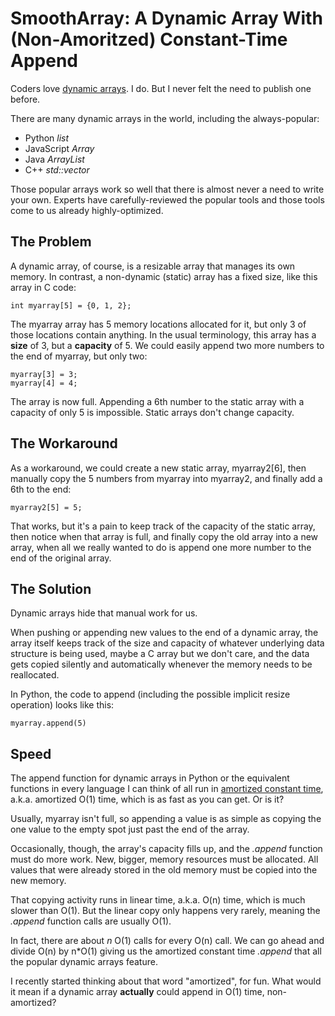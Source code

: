 # SmoothArray: A Dynamic Array With (Non-Amoritzed) Constant-Time Append


Coders love [dynamic arrays](https://en.wikipedia.org/wiki/Dynamic_array).
I do. But I never felt the need to publish one before.

There are many dynamic arrays in the world, including the always-popular:
- Python _list_
- JavaScript _Array_
- Java _ArrayList_
- C++ _std::vector_

Those popular arrays work so well that there is almost never a need to
write your own. Experts have carefully-reviewed the popular tools and
those tools come to us already highly-optimized.

## The Problem

A dynamic array, of course, is a resizable array that manages its own
memory. In contrast, a non-dynamic (static) array has a fixed size, like
this array in C code:

```
int myarray[5] = {0, 1, 2};
```

The myarray array has 5 memory locations allocated for it, but only
3 of those locations contain anything. In the usual terminology, this array
has a **size** of 3, but a **capacity** of 5. We could easily append two more
numbers to the end of myarray, but only two:

```
myarray[3] = 3;
myarray[4] = 4;
```

The array is now full. Appending a 6th number to the static array with a
capacity of only 5 is impossible. Static arrays don't change capacity.

## The Workaround

As a workaround, we could create a new static array, myarray2[6], then
manually copy the 5 numbers from myarray into myarray2, and finally add a
6th to the end:

```
myarray2[5] = 5;
```

That works, but it's a pain to keep track of the capacity of the static
array, then notice when that array is full, and finally copy the old array
into a new array, when all we really wanted to do is append one more
number to the end of the original array.

## The Solution

Dynamic arrays hide that manual work for us.

When pushing or appending new values to the end of a dynamic array, the
array itself keeps track of the size and capacity of whatever underlying
data structure is being used, maybe a C array but we don't care, and the
data gets copied silently and automatically whenever the memory needs to
be reallocated.

In Python, the code to append (including the possible implicit resize
operation) looks like this:

```
myarray.append(5)
```

## Speed

The append function for dynamic arrays in Python or the equivalent
functions in every language I can think of all run in [amortized constant time](https://en.wikipedia.org/wiki/Amortized_analysis#Dynamic_Array), a.k.a. amortized O(1) time,
which is as fast as you can get. Or is it?

Usually, myarray isn't full, so appending a value is as simple as copying
the one value to the empty spot just past the end of the array.

Occasionally, though, the array's capacity fills up, and the _.append_
function must do more work. New, bigger, memory resources must be
allocated. All values that were already stored in the old memory must be
copied into the new memory.

That copying activity runs in linear time, a.k.a. O(n) time, which is
much slower than O(1). But the linear copy only happens very rarely,
meaning the _.append_ function calls are usually O(1).

In fact, there are about _n_ O(1) calls for every O(n) call. We can go
ahead and divide O(n) by n\*O(1) giving us the amortized constant time
_.append_ that all the popular dynamic arrays feature.

I recently started thinking about that word "amortized", for fun. What
would it mean if a dynamic array **actually** could append in O(1) time,
non-amortized?

